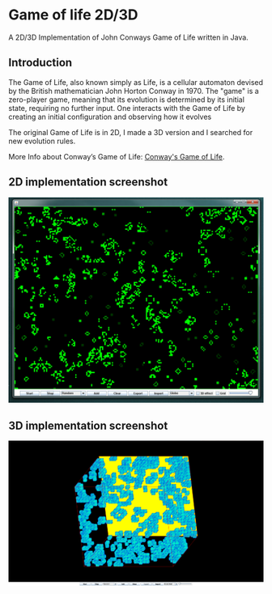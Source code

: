 # Game of life 2D/3D
A 2D/3D Implementation of John Conways Game of Life written in Java.

## Introduction
The Game of Life, also known simply as Life, is a cellular automaton devised by the British mathematician John Horton Conway in 1970. The "game" is a zero-player game, meaning that its evolution is determined by its initial state, requiring no further input. One interacts with the Game of Life by creating an initial configuration and observing how it evolves

The original Game of Life is in 2D, I made a 3D version and I searched for new evolution rules.

More Info about Conway’s Game of Life: [Conway's Game of Life](http://en.wikipedia.org/wiki/Conway's_Game_of_Life).

## 2D implementation screenshot

![screenshot-2d](screenshots/2d.png)

## 3D implementation screenshot

![screenshot-3d](screenshots/3d.png)